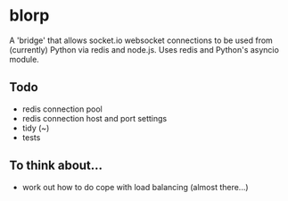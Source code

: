 # blorp
A 'bridge' that allows socket.io websocket connections to be used from (currently) Python via redis and node.js.
Uses redis and Python's asyncio module.

## Todo
- redis connection pool
- redis connection host and port settings
- tidy (~)
- tests

## To think about...
- work out how to do cope with load balancing (almost there...)
